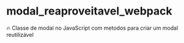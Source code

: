 # modal_reaproveitavel_webpack
:fire: Classe de modal no JavaScript com metodos para criar um modal reutilizável
